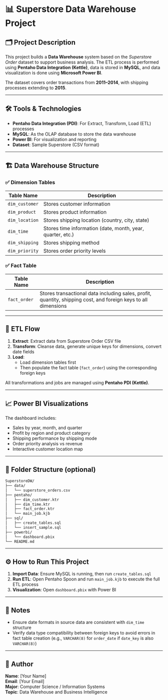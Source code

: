 
# 📊 Superstore Data Warehouse Project

## 🗂️ Project Description

This project builds a **Data Warehouse** system based on the *Superstore Order* dataset to support business analysis. The ETL process is performed using **Pentaho Data Integration (Kettle)**, data is stored in **MySQL**, and data visualization is done using **Microsoft Power BI**.

The dataset covers order transactions from **2011–2014**, with shipping processes extending to **2015**.

---

## 🛠️ Tools & Technologies

- **Pentaho Data Integration (PDI)**: For Extract, Transform, Load (ETL) processes
- **MySQL**: As the OLAP database to store the data warehouse
- **Power BI**: For visualization and reporting
- **Dataset**: Sample Superstore (CSV format)

---

## 🏗️ Data Warehouse Structure

### ✅ Dimension Tables

| Table Name     | Description                           |
|----------------|---------------------------------------|
| `dim_customer` | Stores customer information           |
| `dim_product`  | Stores product information            |
| `dim_location` | Stores shipping location (country, city, state) |
| `dim_time`     | Stores time information (date, month, year, quarter, etc.) |
| `dim_shipping` | Stores shipping method                |
| `dim_priority` | Stores order priority levels          |

### ✅ Fact Table

| Table Name   | Description                                             |
|--------------|---------------------------------------------------------|
| `fact_order` | Stores transactional data including sales, profit, quantity, shipping cost, and foreign keys to all dimensions |

---

## 🔄 ETL Flow

1. **Extract**: Extract data from Superstore Order CSV file
2. **Transform**: Cleanse data, generate unique keys for dimensions, convert date fields
3. **Load**:
   - Load dimension tables first
   - Then populate the fact table (`fact_order`) using the corresponding foreign keys

All transformations and jobs are managed using **Pentaho PDI (Kettle)**.

---

## 📈 Power BI Visualizations

The dashboard includes:

- Sales by year, month, and quarter
- Profit by region and product category
- Shipping performance by shipping mode
- Order priority analysis vs revenue
- Interactive customer location map

---

## 📁 Folder Structure (optional)

```bash
SuperstoreDW/
├── data/
│   └── superstore_orders.csv
├── pentaho/
│   ├── dim_customer.ktr
│   ├── dim_time.ktr
│   ├── fact_order.ktr
│   └── main_job.kjb
├── sql/
│   ├── create_tables.sql
│   └── insert_sample.sql
├── powerbi/
│   └── dashboard.pbix
└── README.md
```

---

## ⚙️ How to Run This Project

1. **Import Data**: Ensure MySQL is running, then run `create_tables.sql`
2. **Run ETL**: Open Pentaho Spoon and run `main_job.kjb` to execute the full ETL process
3. **Visualization**: Open `dashboard.pbix` with Power BI

---

## 📝 Notes

- Ensure date formats in source data are consistent with `dim_time` structure
- Verify data type compatibility between foreign keys to avoid errors in fact table creation (e.g., `VARCHAR(8)` for `order_date` if `date_key` is also `VARCHAR(8)`)

---

## 👤 Author

**Name**: [Your Name]  
**Email**: [Your Email]  
**Major**: Computer Science / Information Systems  
**Topic**: Data Warehouse and Business Intelligence
